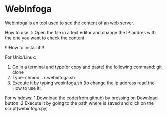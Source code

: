 # WebInfoga
WebInfoga is an tool used to see the content of an web server.

How to use it:
Open the file in a text editor and change the IP addres with the one you want to check the content.



!!!How to install it!!!

For Unix/Linux:

1. Go in a terminal and type(or copy and paste) the following command: git clone
2. Type: chmod +x webinfoga.sh
3. Execute it by typing webinfoga.sh (to change the ip address read the How to use it:


For windows:
1.Download the code(from github) by pressing on Download button.
2.Execute it by going to the path where is saved and click on the script(webinfoga.py)
